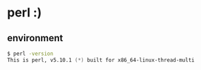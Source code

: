 # perl :)

## environment

```zsh
$ perl -version
This is perl, v5.10.1 (*) built for x86_64-linux-thread-multi
```